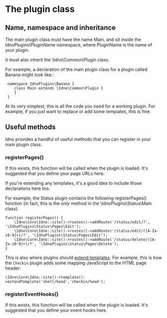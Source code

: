 # The plugin class

## Name, namespace and inheritance

The main plugin class must have the name Main, and sit inside the IdnoPlugins\PluginName namespace, where PluginName is
the name of your plugin.

It must also inherit the \Idno\Common\Plugin class.

For example, a declaration of the main plugin class for a plugin called Banana might look like::

     namespace IdnoPlugins\Banana {
        class Main extends \Idno\Common\Plugin {
        }
     }

At its very simplest, this is all the code you need for a working plugin. For example, if you just want to replace or
add some templates, this is fine.

## Useful methods

Idno provides a handful of useful methods that you can register in your main plugin class.

### registerPages()

If this exists, this function will be called when the plugin is loaded. It's suggested that you define your
page URLs here.

If you're extending any templates, it's a good idea to include those declarations here too.

For example, the Status plugin contains the following registerPages() function (in fact, this is the *only* method
in the \IdnoPlugins\Status\Main class).

    function registerPages() {
        \Idno\Core\Idno::site()->routes()->addRoute('/status/edit/?', '\IdnoPlugins\Status\Pages\Edit');
        \Idno\Core\Idno::site()->routes()->addRoute('/status/edit/([A-Za-z0-9]+)/?', '\IdnoPlugins\Status\Pages\Edit');
        \Idno\Core\Idno::site()->routes()->addRoute('/status/delete/([A-Za-z0-9]+)/?', '\IdnoPlugins\Status\Pages\Delete');
    }

This is also where plugins should [extend templates](../templating/extending.md). For example, this is how the
`Checkin` plugin adds some mapping JavaScript to the HTML page header:

    \Idno\Core\Idno::site()->template()->extendTemplate('shell/head','checkin/head');

### registerEventHooks()

If this exists, this function will be called when the plugin is loaded. It's suggested that you define your
event hooks here.

